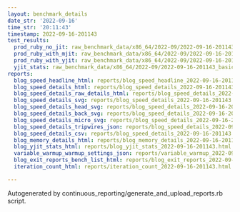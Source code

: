 ```yaml
---
layout: benchmark_details
date_str: '2022-09-16'
time_str: '20:11:43'
timestamp: 2022-09-16-201143
test_results:
  prod_ruby_no_jit: raw_benchmark_data/x86_64/2022-09/2022-09-16-201143_basic_benchmark_prod_ruby_no_jit.json
  prod_ruby_with_mjit: raw_benchmark_data/x86_64/2022-09/2022-09-16-201143_basic_benchmark_prod_ruby_with_mjit.json
  prod_ruby_with_yjit: raw_benchmark_data/x86_64/2022-09/2022-09-16-201143_basic_benchmark_prod_ruby_with_yjit.json
  yjit_stats: raw_benchmark_data/x86_64/2022-09/2022-09-16-201143_basic_benchmark_yjit_stats.json
reports:
  blog_speed_headline_html: reports/blog_speed_headline_2022-09-16-201143.html
  blog_speed_details_html: reports/blog_speed_details_2022-09-16-201143.html
  blog_speed_details_raw_details_html: reports/blog_speed_details_2022-09-16-201143.raw_details.html
  blog_speed_details_svg: reports/blog_speed_details_2022-09-16-201143.svg
  blog_speed_details_head_svg: reports/blog_speed_details_2022-09-16-201143.head.svg
  blog_speed_details_back_svg: reports/blog_speed_details_2022-09-16-201143.back.svg
  blog_speed_details_micro_svg: reports/blog_speed_details_2022-09-16-201143.micro.svg
  blog_speed_details_tripwires_json: reports/blog_speed_details_2022-09-16-201143.tripwires.json
  blog_speed_details_csv: reports/blog_speed_details_2022-09-16-201143.csv
  blog_memory_details_html: reports/blog_memory_details_2022-09-16-201143.html
  blog_yjit_stats_html: reports/blog_yjit_stats_2022-09-16-201143.html
  variable_warmup_warmup_settings_json: reports/variable_warmup_2022-09-16-201143.warmup_settings.json
  blog_exit_reports_bench_list_html: reports/blog_exit_reports_2022-09-16-201143.bench_list.html
  iteration_count_html: reports/iteration_count_2022-09-16-201143.html

---
```

Autogenerated by continuous_reporting/generate_and_upload_reports.rb script.
